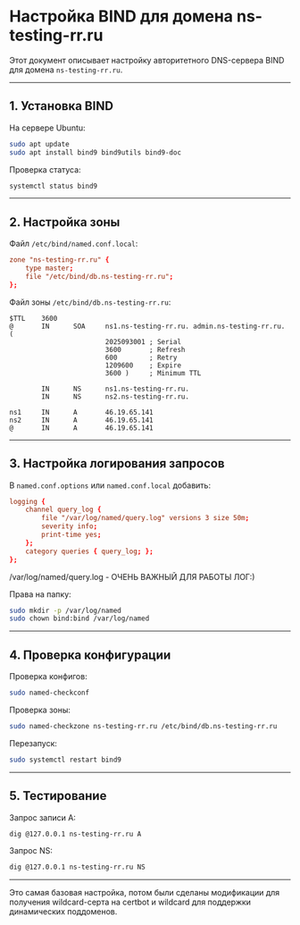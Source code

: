# Настройка BIND для домена ns-testing-rr.ru

Этот документ описывает настройку авторитетного DNS-сервера BIND для домена `ns-testing-rr.ru`.

---

## 1. Установка BIND

На сервере Ubuntu:

```bash
sudo apt update
sudo apt install bind9 bind9utils bind9-doc
```

Проверка статуса:

```bash
systemctl status bind9
```

---

## 2. Настройка зоны

Файл `/etc/bind/named.conf.local`:

```conf
zone "ns-testing-rr.ru" {
    type master;
    file "/etc/bind/db.ns-testing-rr.ru";
};
```

Файл зоны `/etc/bind/db.ns-testing-rr.ru`:

```dns
$TTL    3600
@       IN      SOA     ns1.ns-testing-rr.ru. admin.ns-testing-rr.ru. (
                        2025093001 ; Serial
                        3600       ; Refresh
                        600        ; Retry
                        1209600    ; Expire
                        3600 )     ; Minimum TTL

        IN      NS      ns1.ns-testing-rr.ru.
        IN      NS      ns2.ns-testing-rr.ru.

ns1     IN      A       46.19.65.141
ns2     IN      A       46.19.65.141
@       IN      A       46.19.65.141
```

---

## 3. Настройка логирования запросов

В `named.conf.options` или `named.conf.local` добавить:

```conf
logging {
    channel query_log {
        file "/var/log/named/query.log" versions 3 size 50m;
        severity info;
        print-time yes;
    };
    category queries { query_log; };
};
```

/var/log/named/query.log - ОЧЕНЬ ВАЖНЫЙ ДЛЯ РАБОТЫ ЛОГ:)

Права на папку:

```bash
sudo mkdir -p /var/log/named
sudo chown bind:bind /var/log/named
```

---

## 4. Проверка конфигурации

Проверка конфигов:

```bash
sudo named-checkconf
```

Проверка зоны:

```bash
sudo named-checkzone ns-testing-rr.ru /etc/bind/db.ns-testing-rr.ru
```

Перезапуск:

```bash
sudo systemctl restart bind9
```

---

## 5. Тестирование

Запрос записи A:

```bash
dig @127.0.0.1 ns-testing-rr.ru A
```

Запрос NS:

```bash
dig @127.0.0.1 ns-testing-rr.ru NS
```

---

Это самая базовая настройка, потом были сделаны модификации для получения wildcard-серта на certbot и wildcard для поддержки динамических поддоменов.
